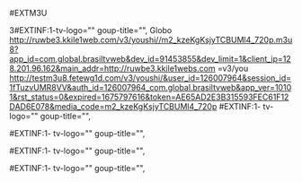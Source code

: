 #EXTM3U

3#EXTINF:1-tv-logo="" goup-title="", Globo
http://ruwbe3.kkile1web.com/v3/youshi//m2_kzeKgKsjyTCBUMl4_720p.m3u8?app_id=com.global.brasiltvweb&dev_id=91453855&dev_limit=1&client_ip=128.201.96.162&main_addr=http://ruwbe3.kkile1webs.com =v3/you http://testm3u8.fetewg1d.com/v3/youshi/&user_id=126007964&session_id=1fTuzvUMR8VV&auth_id=126007964_com.global.brasiltvweb&app_ver=10101&rst_status=0&expired=1675797616&token=AE65AD2E3B315593FEC61F12DAD6E078&media_code=m2_kzeKgKsjyTCBUMl4_720p
#EXTINF:1- tv-logo="" goup-title="",

#EXTINF:1- tv-logo="" goup-title="",

#EXTINF:1- tv-logo="" goup-title="",

#EXTINF:1- tv-logo="" goup-title="",
